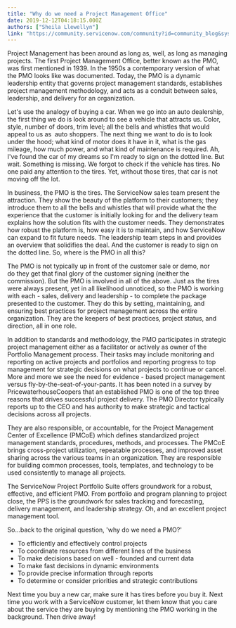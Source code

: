 ```yaml
---
title: "Why do we need a Project Management Office"
date: 2019-12-12T04:18:15.000Z
authors: ["Sheila Llewellyn"]
link: "https://community.servicenow.com/community?id=community_blog&sys_id=76ba08e71b210490ada243f6fe4bcb1e"
---
```

<p>Project Management has been around as long as, well, as long as managing projects. The first Project Management Office, better known as the PMO, was first mentioned in 1939. In the 1950s a contemporary version of what the PMO looks like was documented. Today, the PMO is a dynamic leadership entity that governs project management standards, establishes project management methodology, and acts as a conduit between sales, leadership, and delivery for an organization. </p>
<p>Let&#39;s use the analogy of buying a car. When we go into an auto dealership, the first thing we do is look around to see a vehicle that attracts us. Color, style, number of doors, trim level; all the bells and whistles that would appeal to us as  auto shoppers. The next thing we want to do is to look under the hood; what kind of motor does it have in it, what is the gas mileage, how much power, and what kind of maintenance is required. Ah, I&#39;ve found the car of my dreams so I&#39;m ready to sign on the dotted line. But wait. Something is missing. We forgot to check if the vehicle has tires. No one paid any attention to the tires. Yet, without those tires, that car is not moving off the lot.</p>
<p>In business, the PMO is the tires. The ServiceNow sales team present the attraction. They show the beauty of the platform to their customers; they introduce them to all the bells and whistles that will provide what the the experience that the customer is initially looking for and the delivery team explains how the solution fits with the customer needs. They demonstrates how robust the platform is, how easy it is to maintain, and how ServiceNow can expand to fit future needs. The leadership team steps in and provides an overview that solidifies the deal. And the customer is ready to sign on the dotted line. So, where is the PMO in all this?</p>
<p>The PMO is not typically up in front of the customer sale or demo, nor do they get that final glory of the customer signing (neither the commission). But the PMO is involved in all of the above. Just as the tires were always present, yet in all likelihood unnoticed, so the PMO is working with each - sales, delivery and leadership - to complete the package presented to the customer. They do this by setting, maintaining, and ensuring best practices for project management across the entire organization. They are the keepers of best practices, project status, and direction, all in one role. </p>
<p>In addition to standards and methodology, the PMO participates in strategic project management either as a facilitator or actively as owner of the Portfolio Management process. Their tasks may include monitoring and reporting on active projects and portfolios and reporting progress to top management for strategic decisions on what projects to continue or cancel. More and more we see the need for evidence - based project management versus fly-by-the-seat-of-your-pants. It has been noted in a survey by PricewaterhouseCoopers that an established PMO is one of the top three reasons that drives successful project delivery. The PMO Director typically reports up to the CEO and has authority to make strategic and tactical decisions across all projects. </p>
<p>They are also responsible, or accountable, for the Project Management Center of Excellence (PMCoE) which defines standardized project management standards, procedures, methods, and processes. The PMCoE brings cross-project utilization, repeatable processes, and improved asset sharing across the various teams in an organization. They are responsible for building common processes, tools, templates, and technology to be used consistently to manage all projects. </p>
<p>The ServiceNow Project Portfolio Suite offers groundwork for a robust, effective, and efficient PMO. From portfolio and program planning to project close, the PPS is the groundwork for sales tracking and forecasting, delivery management, and leadership strategy. Oh, and an excellent project management tool. </p>
<p>So...back to the original question, &#39;why do we need a PMO?&#39; </p>
<ul><li>To efficiently and effectively control projects</li><li>To coordinate resources from different lines of the business</li><li>To make decisions based on well - founded and current data</li><li>To make fast decisions in dynamic environments</li><li>To provide precise information through reports</li><li>To determine or consider priorities and strategic contributions</li></ul>
<p>Next time you buy a new car, make sure it has tires before you buy it. Next time you work with a ServiceNow customer, let them know that you care about the service they are buying by mentioning the PMO working in the background. Then drive away!</p>